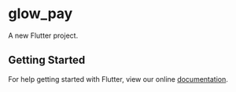 # glow_pay

A new Flutter project.

## Getting Started

For help getting started with Flutter, view our online
[documentation](https://flutter.io/).
